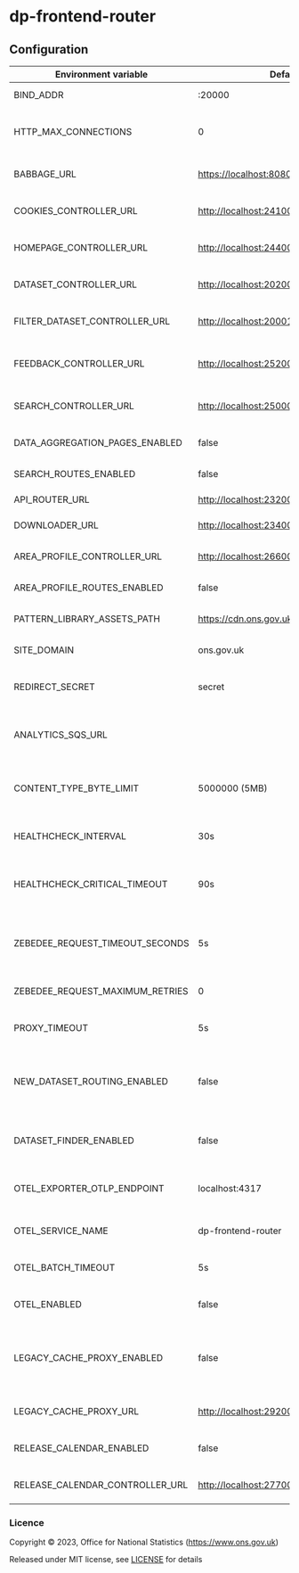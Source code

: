 # dp-frontend-router

## Configuration

| Environment variable            | Default                                  | Description                                                                              |
|---------------------------------|------------------------------------------|------------------------------------------------------------------------------------------|
| BIND_ADDR                       | :20000                                   | The host and port to bind to.                                                            |
| HTTP_MAX_CONNECTIONS            | 0                                        | Limit the number of concurrent http connections (0 = unlimited)                          | 
| BABBAGE_URL                     | <https://localhost:8080>                 | The URL of the babbage instance to use                                                   |
| COOKIES_CONTROLLER_URL          | <http://localhost:24100>                 | The URL of dp-frontend-cookie-controller                                                 |
| HOMEPAGE_CONTROLLER_URL         | <http://localhost:24400>                 | The URL of dp-frontend-dataset-controller                                                |
| DATASET_CONTROLLER_URL          | <http://localhost:20200>                 | The URL of dp-frontend-dataset-controller                                                |
| FILTER_DATASET_CONTROLLER_URL   | <http://localhost:20001>                 | The URL of dp-frontend-filter-dataset-controller                                         |
| FEEDBACK_CONTROLLER_URL         | <http://localhost:25200>                 | The URL of dp-frontend-feedback-controller                                               |
| SEARCH_CONTROLLER_URL           | <http://localhost:25000>                 | The URL of dp-frontend-search-controller                                                 |
| DATA_AGGREGATION_PAGES_ENABLED  | false                                    | Enables the new data aggregation pages                                                   |
| SEARCH_ROUTES_ENABLED           | false                                    | Search routes feature toggle                                                             |
| API_ROUTER_URL                  | <http://localhost:23200/v1>              | The API router URL                                                                       |
| DOWNLOADER_URL                  | <http://localhost:23400>                 | The URL of dp-file-downloader.                                                           |
| AREA_PROFILE_CONTROLLER_URL     | <http://localhost:26600>                 | The URL of dp-frontend-area-profiles.                                                    |
| AREA_PROFILE_ROUTES_ENABLED     | false                                    | Area profiles routes enabled                                                             |
| PATTERN_LIBRARY_ASSETS_PATH     | <https://cdn.ons.gov.uk/sixteens/e42235b>| The URL to the sixteens build to use                                                     |
| SITE_DOMAIN                     | ons.gov.uk                               | The domain hosting the site                                                              |
| REDIRECT_SECRET                 | secret                                   | Pre-shared key for signing/encrypting redirect data                                      |
| ANALYTICS_SQS_URL               |                                          | SQS URL for search analytics; leave blank to disable                                     |
| CONTENT_TYPE_BYTE_LIMIT         | 5000000 (5MB)                            | Response size at which we stop checking content-type to avoid oom errors                 |
| HEALTHCHECK_INTERVAL            | 30s                                      | The period of time between health checks                                                 |
| HEALTHCHECK_CRITICAL_TIMEOUT    | 90s                                      | The period of time after which failing checks will result in critical global check       |
| ZEBEDEE_REQUEST_TIMEOUT_SECONDS | 5s                                       | The period of time to wait before timing out when communicating with Zebedee             |
| ZEBEDEE_REQUEST_MAXIMUM_RETRIES | 0                                        | The number of retry attempts to make to Zebedee                                          |
| PROXY_TIMEOUT                   | 5s                                       | The write timeout for proxied requests                                                   |
| NEW_DATASET_ROUTING_ENABLED     | false                                    | Flag to enable dataset page routing to dp-frontend-dataset-controller instead of babbage |
| DATASET_FINDER_ENABLED          | false                                    | Flag to enabled routing to dataset finder page in search                                 |
| OTEL_EXPORTER_OTLP_ENDPOINT     | localhost:4317                           | Host and port for the OpenTelemetry endpoint                                             |
| OTEL_SERVICE_NAME               | dp-frontend-router                       | Service name to report to telemetry tools                                                |
| OTEL_BATCH_TIMEOUT              | 5s                                       | Interval between pushes to OT Collector                                                  |
| OTEL_ENABLED                    | false                                    | Feature flag to enable OpenTelemetry                                                     |
| LEGACY_CACHE_PROXY_ENABLED      | false                                    | Flag to enable requests to Babbage to go through the dp-legacy-cache-proxy instead.      |
| LEGACY_CACHE_PROXY_URL          | <http://localhost:29200>                 | The URL of dp-legacy-cache-proxy                                                         |
| RELEASE_CALENDAR_ENABLED        | false                                    | Feature flag to enable release calendar                                                  |
| RELEASE_CALENDAR_CONTROLLER_URL | <http://localhost:27700>                 | The URL of dp-frontend-release-calendar                                                  |


### Licence

Copyright © 2023, Office for National Statistics (<https://www.ons.gov.uk>)

Released under MIT license, see [LICENSE](LICENSE.md) for details
